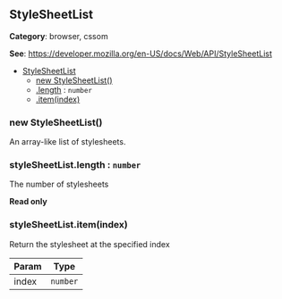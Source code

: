 
<a name="stylesheetlist" id="stylesheetlist"></a>

## StyleSheetList

**Category**: browser, cssom

**See**: https://developer.mozilla.org/en-US/docs/Web/API/StyleSheetList

* [StyleSheetList](#stylesheetlist)
    * [new StyleSheetList()](#new-stylesheetlist-new)
    * [.length](#stylesheetlist-length) : `number`
    * [.item(index)](#StyleSheetList+item)

<a name="new-stylesheetlist-new" id="new-stylesheetlist-new"></a>

### new StyleSheetList()
An array-like list of stylesheets.

<a name="stylesheetlist-length" id="stylesheetlist-length"></a>

### styleSheetList.length : `number`
The number of stylesheets

**Read only**

<a name="stylesheetlist-item" id="stylesheetlist-item"></a>

### styleSheetList.item(index)
Return the stylesheet at the specified index

| Param | Type |
| --- | --- |
| index | `number` |


